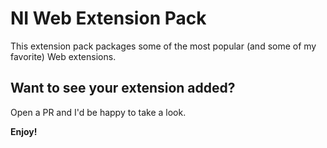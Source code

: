 # NI Web Extension Pack

This extension pack packages some of the most popular (and some of my favorite) Web extensions.
  
## Want to see your extension added?

Open a PR and I'd be happy to take a look. 

**Enjoy!**
